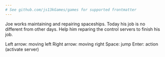 ```yaml
---
# See github.com/js13kGames/games for supported frontmatter
---
```

Joe works maintaining and repairing spaceships. Today his job is no different from other days. Help him reparing the control servers to finish his job.

Left arrow: moving left
Right arrow: moving right
Space: jump
Enter: action (activate server)